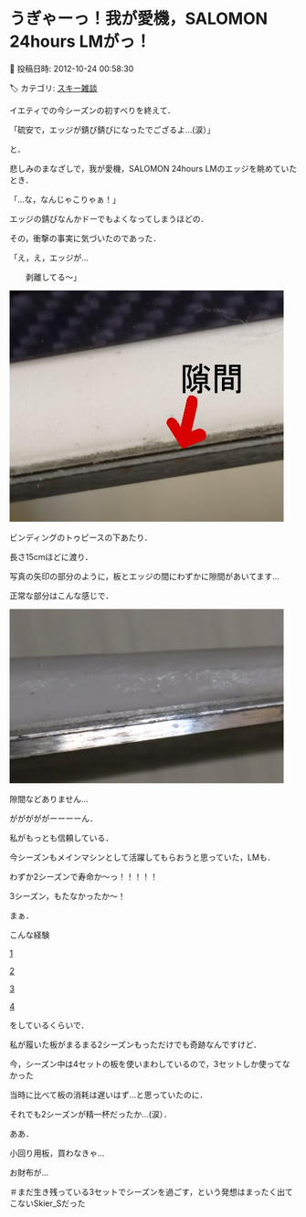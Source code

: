 # うぎゃーっ！我が愛機，SALOMON　24hours LMがっ！

📅 投稿日時: 2012-10-24 00:58:30

🏷️ カテゴリ: [スキー雑談](c1f9d2cb7478308da16419928ea3945e9.md)

イエティでの今シーズンの初すべりを終えて．





「硫安で，エッジが錆び錆びになったでござるよ…(涙）」





と．


悲しみのまなざしで，我が愛機，SALOMON 24hours LMのエッジを眺めていたとき．





「…な，なんじゃこりゃぁ！」





エッジの錆びなんかドーでもよくなってしまうほどの．


その，衝撃の事実に気づいたのであった．





「え，え，エッジが…


　　剥離してる～」







![a826a67cbcc7be9b38339fd35d6636a2.jpg](images/a826a67cbcc7be9b38339fd35d6636a2.jpg)




ビンディングのトゥピースの下あたり．


長さ15cmほどに渡り．


写真の矢印の部分のように，板とエッジの間にわずかに隙間があいてます…





正常な部分はこんな感じで．




![8973022714ebf00b5ff608f8162d9273.jpg](images/8973022714ebf00b5ff608f8162d9273.jpg)




隙間などありません…





がががががーーーーん．





私がもっとも信頼している．


今シーズンもメインマシンとして活躍してもらおうと思っていた，LMも．


わずか2シーズンで寿命か～っ！！！！！


3シーズン，もたなかったか～！





まぁ．


こんな経験


[1](http://blog.goo.ne.jp/skier_nobu/e/5d407a91dffe64358270e3b66b4a3c94)


[2](http://blog.goo.ne.jp/skier_nobu/e/253007d8539a22f726f9c2170c8f6db3)


[3](http://blog.goo.ne.jp/skier_nobu/e/3aca6b5cd4f756845a1bc6af038d7444)


[4](http://blog.goo.ne.jp/skier_nobu/e/739c99f122390b651443d3488470166e)


をしているくらいで．


私が履いた板がまるまる2シーズンもっただけでも奇跡なんですけど．





今，シーズン中は4セットの板を使いまわしているので，3セットしか使ってなかった


当時に比べて板の消耗は遅いはず…と思っていたのに．


それでも2シーズンが精一杯だったか…(涙）．





ああ．


小回り用板，買わなきゃ…


お財布が…


＃まだ生き残っている3セットでシーズンを過ごす，という発想はまったく出てこないSkier_Sだった
